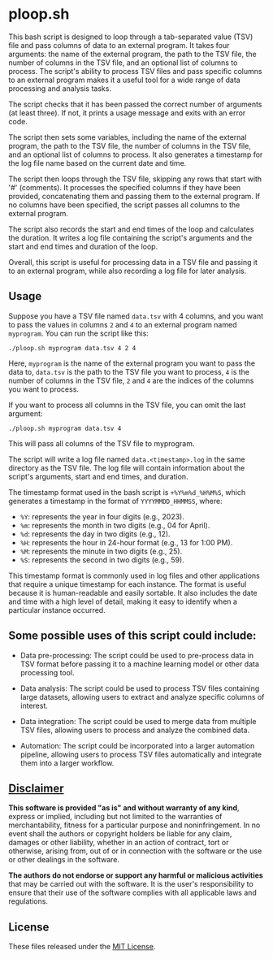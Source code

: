 # ploop.sh
This bash script is designed to loop through a tab-separated value (TSV) file and pass columns of data to an external program. It takes four arguments: the name of the external program, the path to the TSV file, the number of columns in the TSV file, and an optional list of columns to process. The script's ability to process TSV files and pass specific columns to an external program makes it a useful tool for a wide range of data processing and analysis tasks.

The script checks that it has been passed the correct number of arguments (at least three). If not, it prints a usage message and exits with an error code.

The script then sets some variables, including the name of the external program, the path to the TSV file, the number of columns in the TSV file, and an optional list of columns to process. It also generates a timestamp for the log file name based on the current date and time.

The script then loops through the TSV file, skipping any rows that start with '#' (comments). It processes the specified columns if they have been provided, concatenating them and passing them to the external program. If no columns have been specified, the script passes all columns to the external program.

The script also records the start and end times of the loop and calculates the duration. It writes a log file containing the script's arguments and the start and end times and duration of the loop.

Overall, this script is useful for processing data in a TSV file and passing it to an external program, while also recording a log file for later analysis.

## Usage
Suppose you have a TSV file named `data.tsv` with 4 columns, and you want to pass the values in columns `2` and `4` to an external program named `myprogram`. You can run the script like this:

```
./ploop.sh myprogram data.tsv 4 2 4
```

Here, `myprogram` is the name of the external program you want to pass the data to, `data.tsv` is the path to the TSV file you want to process, `4` is the number of columns in the TSV file, `2` and `4` are the indices of the columns you want to process.

If you want to process all columns in the TSV file, you can omit the last argument:

```
./ploop.sh myprogram data.tsv 4
```

This will pass all columns of the TSV file to myprogram.

The script will write a log file named `data.<timestamp>.log` in the same directory as the TSV file. The log file will contain information about the script's arguments, start and end times, and duration.

The timestamp format used in the bash script is `+%Y%m%d_%H%M%S`, which generates a timestamp in the format of `YYYYMMDD_HHMMSS`, where:

* `%Y`: represents the year in four digits (e.g., 2023).
* `%m`: represents the month in two digits (e.g., 04 for April).
* `%d`: represents the day in two digits (e.g., 12).
* `%H`: represents the hour in 24-hour format (e.g., 13 for 1:00 PM).
* `%M`: represents the minute in two digits (e.g., 25).
* `%S`: represents the second in two digits (e.g., 59).

This timestamp format is commonly used in log files and other applications that require a unique timestamp for each instance. The format is useful because it is human-readable and easily sortable. It also includes the date and time with a high level of detail, making it easy to identify when a particular instance occurred.

## Some possible uses of this script could include:

* Data pre-processing: The script could be used to pre-process data in TSV format before passing it to a machine learning model or other data processing tool.

* Data analysis: The script could be used to process TSV files containing large datasets, allowing users to extract and analyze specific columns of interest.

* Data integration: The script could be used to merge data from multiple TSV files, allowing users to process and analyze the combined data.

* Automation: The script could be incorporated into a larger automation pipeline, allowing users to process TSV files automatically and integrate them into a larger workflow.

## [Disclaimer](DISCLAIMER)
**This software is provided "as is" and without warranty of any kind**, express or implied, including but not limited to the warranties of merchantability, fitness for a particular purpose and noninfringement. In no event shall the authors or copyright holders be liable for any claim, damages or other liability, whether in an action of contract, tort or otherwise, arising from, out of or in connection with the software or the use or other dealings in the software.

**The authors do not endorse or support any harmful or malicious activities** that may be carried out with the software. It is the user's responsibility to ensure that their use of the software complies with all applicable laws and regulations.

## License

These files released under the [MIT License](LICENSE).

